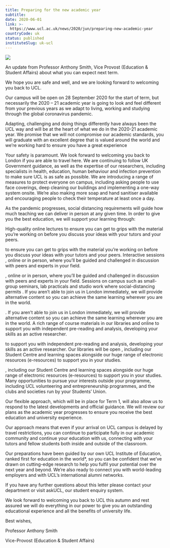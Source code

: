 ```yaml
---
title: Preparing for the new academic year
subtitle: 
date: 2020-06-01
link: >-
  https://www.ucl.ac.uk/news/2020/jun/preparing-new-academic-year
countryCode: uk
status: published
instituteSlug: uk-ucl
---
```

![](https://www.ucl.ac.uk/news/sites/news/files/styles/medium_image/public/portico_800_500.jpg?itok=Bc2LxtoG)

An update from Professor Anthony Smith, Vice Provost (Education & Student Affairs) about what you can expect next term.

We hope you are safe and well, and we are looking forward to welcoming you back to UCL.

Our campus will be open on 28 September 2020 for the start of term, but necessarily the 2020 – 21 academic year is going to look and feel different from your previous years as we adapt to living, working and studying through the global coronavirus pandemic.

Adapting, challenging and doing things differently have always been the UCL way and will be at the heart of what we do in the 2020-21 academic year. We promise that we will not compromise our academic standards, you will graduate with an excellent degree that is valued around the world and we’re working hard to ensure you have a great experience

Your safety is paramount. We look forward to welcoming you back to London if you are able to travel here. We are continuing to follow UK Government guidance, as well as the expertise of our researchers, including specialists in health, education, human behaviour and infection prevention to make sure UCL is as safe as possible. We are introducing a range of measures to protect everyone on campus, including asking people to use face coverings, deep cleaning our buildings and implementing a one-way system onsite. We’re also making more soap and hand sanitiser available and encouraging people to check their temperature at least once a day.

As the pandemic progresses, social distancing requirements will guide how much teaching we can deliver in person at any given time. In order to give you the best education, we will support your learning through:

High-quality online lectures to ensure you can get to grips with the material you’re working on before you discuss your ideas with your tutors and your peers.

to ensure you can get to grips with the material you’re working on before you discuss your ideas with your tutors and your peers. Interactive sessions , online or in person, where you’ll be guided and challenged in discussion with peers and experts in your field.

, online or in person, where you’ll be guided and challenged in discussion with peers and experts in your field. Sessions on campus such as small-group seminars, lab practicals and studio work where social-distancing permits . If you aren’t able to join us in London immediately, we will provide alternative content so you can achieve the same learning wherever you are in the world.

. If you aren’t able to join us in London immediately, we will provide alternative content so you can achieve the same learning wherever you are in the world. A rich range of course materials in our libraries and online to support you with independent pre-reading and analysis, developing your skills as an active researcher.

to support you with independent pre-reading and analysis, developing your skills as an active researcher. Our libraries will be open , including our Student Centre and learning spaces alongside our huge range of electronic resources (e-resources) to support you in your studies.

, including our Student Centre and learning spaces alongside our huge range of electronic resources (e-resources) to support you in your studies. Many opportunities to pursue your interests outside your programme, including UCL volunteering and entrepreneurship programmes, and the clubs and societies run by your Students’ Union.

Our flexible approach, which will be in place for Term 1, will also allow us to respond to the latest developments and official guidance. We will review our plans as the academic year progresses to ensure you receive the best education and university experience.

Our approach means that even if your arrival on UCL campus is delayed by travel restrictions, you can continue to participate fully in our academic community and continue your education with us, connecting with your tutors and fellow students both inside and outside of the classroom.

Our preparations have been guided by our own UCL Institute of Education, ranked first for education in the world*, so you can be confident that we’ve drawn on cutting-edge research to help you fulfil your potential over the next year and beyond. We’re also ready to connect you with world-leading employers and with UCL’s international alumni networks.

If you have any further questions about this letter please contact your department or visit askUCL, our student enquiry system.

We look forward to welcoming you back to UCL this autumn and rest assured we will do everything in our power to give you an outstanding educational experience and all the benefits of university life.

Best wishes,

Professor Anthony Smith

Vice-Provost (Education & Student Affairs)